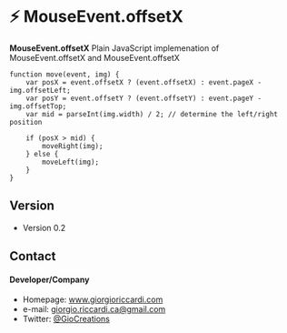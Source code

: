 :zap: MouseEvent.offsetX
======
**MouseEvent.offsetX** Plain JavaScript implemenation of MouseEvent.offsetX and MouseEvent.offsetX

```
function move(event, img) {
    var posX = event.offsetX ? (event.offsetX) : event.pageX - img.offsetLeft;
    var posY = event.offsetY ? (event.offsetY) : event.pageY - img.offsetTop;
    var mid = parseInt(img.width) / 2; // determine the left/right position

    if (posX > mid) {
        moveRight(img);
    } else {
        moveLeft(img);
    }
}
```
## Version 
* Version 0.2

## Contact
#### Developer/Company
* Homepage: www.giorgioriccardi.com
* e-mail: giorgio.riccardi.ca@gmail.com
* Twitter: [@GioCreations](https://twitter.com/GioCreations "GioCreations on twitter")
